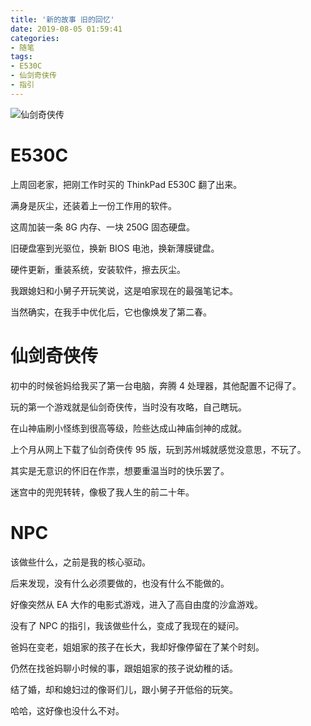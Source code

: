 ```yaml
---
title: '新的故事 旧的回忆'
date: 2019-08-05 01:59:41
categories:
- 随笔
tags:
- E530C
- 仙剑奇侠传
- 指引
---
```


![仙剑奇侠传](/post-images/xin-de-gu-shi-jiu-de-hui-yi.jpg)

<!-- more -->

# E530C

上周回老家，把刚工作时买的 ThinkPad E530C 翻了出来。

满身是灰尘，还装着上一份工作用的软件。

这周加装一条 8G 内存、一块 250G 固态硬盘。

旧硬盘塞到光驱位，换新 BIOS 电池，换新薄膜键盘。

硬件更新，重装系统，安装软件，擦去灰尘。

我跟媳妇和小舅子开玩笑说，这是咱家现在的最强笔记本。

当然确实，在我手中优化后，它也像焕发了第二春。

# 仙剑奇侠传

初中的时候爸妈给我买了第一台电脑，奔腾 4 处理器，其他配置不记得了。

玩的第一个游戏就是仙剑奇侠传，当时没有攻略，自己瞎玩。

在山神庙刷小怪练到很高等级，险些达成山神庙剑神的成就。

上个月从网上下载了仙剑奇侠传 95 版，玩到苏州城就感觉没意思，不玩了。

其实是无意识的怀旧在作祟，想要重温当时的快乐罢了。

迷宫中的兜兜转转，像极了我人生的前二十年。

# NPC

该做些什么，之前是我的核心驱动。

后来发现，没有什么必须要做的，也没有什么不能做的。

好像突然从 EA 大作的电影式游戏，进入了高自由度的沙盒游戏。

没有了 NPC 的指引，我该做些什么，变成了我现在的疑问。

爸妈在变老，姐姐家的孩子在长大，我却好像停留在了某个时刻。

仍然在找爸妈聊小时候的事，跟姐姐家的孩子说幼稚的话。

结了婚，却和媳妇过的像哥们儿，跟小舅子开低俗的玩笑。

哈哈，这好像也没什么不对。
